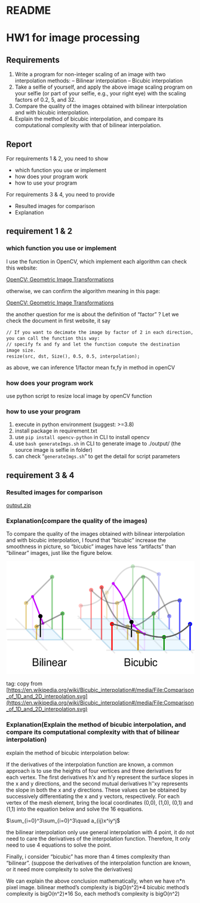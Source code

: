 # README

# HW1 for image processing

## Requirements

1. Write a program for non-integer scaling of an image with two interpolation methods: – Bilinear interpolation – Bicubic interpolation
2. Take a selfie of yourself, and apply the above image scaling program on your selfie (or part of your selfie, e.g., your right eye) with the scaling factors of 0.2, 5, and 32.
3. Compare the quality of the images obtained with bilinear interpolation and with bicubic interpolation.
4. Explain the method of bicubic interpolation, and compare its computational complexity with that of bilinear interpolation.

## Report

For requirements 1 & 2, you need to show

- which function you use or implement
- how does your program work
- how to use your program

For requirements 3 & 4, you need to provide

- Resulted images for comparison
- Explanation

## requirement 1 & 2

### which function you use or implement

I use the function in OpenCV, which implement each algorithm can check this website:

[OpenCV: Geometric Image Transformations](https://docs.opencv.org/4.6.0/da/d54/group__imgproc__transform.html#ga47a974309e9102f5f08231edc7e7529d)

otherwise, we can confirm the algorithm meaning in this page:

[OpenCV: Geometric Image Transformations](https://docs.opencv.org/4.6.0/da/d54/group__imgproc__transform.html#ga5bb5a1fea74ea38e1a5445ca803ff121)

the another question for me is about the definition of “factor” ? Let we check the document in first website, it say

```
// If you want to decimate the image by factor of 2 in each direction, you can call the function this way:
// specify fx and fy and let the function compute the destination image size.
resize(src, dst, Size(), 0.5, 0.5, interpolation);
```

as above, we can inference 1/factor mean fx,fy in method in openCV

### how does your program work

use python script to resize local image by openCV function

### how to use your program

1. execute in python environment (suggest: >=3.8)
2. install package in requirement.txt
3. use `pip install opencv-python` in CLI to install opencv
4. use `bash generateImgs.sh` in CLI to generate image to ./output/ (the source image is selfie in folder)
5. can check “`generateImgs.sh`” to get the detail for script parameters

## requirement 3 & 4

### Resulted images for comparison

[output.zip](https://drive.google.com/file/d/15NGzyNMf_3kCZwDEGnA2_Gn8D92Cs-cZ/view?usp=sharing)

### Explanation(compare the quality of the images)

To compare the quality of the images obtained with bilinear interpolation and with bicubic interpolation, I found that “bicubic” increase the smoothness in picture, so “bicubic” images have less “artifacts” than “bilinear” images, just like the figure below.

![Untitled](READMEimage/Untitled.png)

tag: copy from [https://en.wikipedia.org/wiki/Bicubic_interpolation#/media/File:Comparison_of_1D_and_2D_interpolation.svg](https://en.wikipedia.org/wiki/Bicubic_interpolation#/media/File:Comparison_of_1D_and_2D_interpolation.svg)

### Explanation(Explain the method of bicubic interpolation, and compare its computational complexity with that of bilinear interpolation)

explain the method of bicubic interpolation below:

If the derivatives of the interpolation function are known, a common approach is to use the heights of four vertices and three derivatives for each vertex. The first derivatives h’x and h’y represent the surface slopes in the x and y directions, and the second mutual derivatives h’’xy represents the slope in both the x and y directions. These values can be obtained by successively differentiating the x and y vectors, respectively. For each vertex of the mesh element, bring the local coordinates (0,0), (1,0), (0,1) and (1,1) into the equation below and solve the 16 equations.

$\sum_{i=0}^3\sum_{i=0}^3\quad a_{ij}x^iy^j$

the bilinear interpolation only use general interpolation with 4 point, it do not need to care the derivatives of the interpolation function. Therefore, It only need to use 4 equations to solve the point.

Finally, i consider “bicubic” has more than 4 times complexity than “bilinear”. (suppose the derivatives of the interpolation function are known, or it need more complexity to solve the derivatives)

We can explain the above conclusion mathematically, when we have n*n pixel image.
bilinear method’s complexity is bigO(n^2)*4
bicubic method’s complexity is bigO(n^2)\*16
So, each method’s complexity is bigO(n^2)
